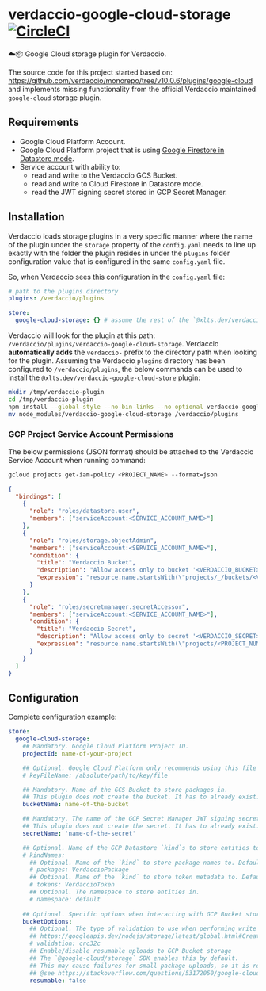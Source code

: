 # verdaccio-google-cloud-storage [![CircleCI](https://circleci.com/gh/xlts-dev/verdaccio-google-cloud-storage.svg?style=svg)](https://circleci.com/gh/xlts-dev/verdaccio-google-cloud-storage)
☁️📦 Google Cloud storage plugin for Verdaccio.

The source code for this project started based on: https://github.com/verdaccio/monorepo/tree/v10.0.6/plugins/google-cloud
and implements missing functionality from the official Verdaccio maintained `google-cloud` storage plugin.

## Requirements
* Google Cloud Platform Account.
* Google Cloud Platform project that is using [Google Firestore in Datastore mode](https://cloud.google.com/firestore/docs/firestore-or-datastore).
* Service account with ability to:
  * read and write to the Verdaccio GCS Bucket.
  * read and write to Cloud Firestore in Datastore mode.
  * read the JWT signing secret stored in GCP Secret Manager.

## Installation
Verdaccio loads storage plugins in a very specific manner where the name of the plugin under the `storage` property of
the `config.yaml` needs to line up exactly with the folder the plugin resides in under the `plugins` folder configuration
value that is configured in the same `config.yaml` file.

So, when Verdaccio sees this configuration in the `config.yaml` file:
```yaml
# path to the plugins directory
plugins: /verdaccio/plugins

store:
  google-cloud-storage: {} # assume the rest of the `@xlts.dev/verdaccio-google-cloud-store` config is present
```

Verdaccio will look for the plugin at this path: `/verdaccio/plugins/verdaccio-google-cloud-storage`. Verdaccio
**automatically adds** the `verdaccio-` prefix to the directory path when looking for the plugin. Assuming the Verdaccio
`plugins` directory has been configured to `/verdaccio/plugins`, the below commands can be used to install the
`@xlts.dev/verdaccio-google-cloud-store` plugin:
```bash
mkdir /tmp/verdaccio-plugin
cd /tmp/verdaccio-plugin
npm install --global-style --no-bin-links --no-optional verdaccio-google-cloud-storage@npm:@xlts.dev/verdaccio-google-cloud-storage
mv node_modules/verdaccio-google-cloud-storage /verdaccio/plugins
```

### GCP Project Service Account Permissions
The below permissions (JSON format) should be attached to the Verdaccio Service Account when running command:
```bash
gcloud projects get-iam-policy <PROJECT_NAME> --format=json
```
```json
{
  "bindings": [
    {
      "role": "roles/datastore.user",
      "members": ["serviceAccount:<SERVICE_ACCOUNT_NAME>"]
    },
    {
      "role": "roles/storage.objectAdmin",
      "members": ["serviceAccount:<SERVICE_ACCOUNT_NAME>"],
      "condition": {
        "title": "Verdaccio Bucket",
        "description": "Allow access only to bucket '<VERDACCIO_BUCKET>'",
        "expression": "resource.name.startsWith(\"projects/_/buckets/<VERDACCIO_BUCKET>\")"
      }
    },
    {
      "role": "roles/secretmanager.secretAccessor",
      "members": ["serviceAccount:<SERVICE_ACCOUNT_NAME>"],
      "condition": {
        "title": "Verdaccio Secret",
        "description": "Allow access only to secret '<VERDACCIO_SECRET>'",
        "expression": "resource.name.startsWith(\"projects/<PROJECT_NUMBER>/secrets/<VERDACCIO_SECRET>\")"
      }
    }
  ]
}
```

## Configuration
Complete configuration example:
```yaml
store:
  google-cloud-storage:
    ## Mandatory. Google Cloud Platform Project ID.
    projectId: name-of-your-project

    ## Optional. Google Cloud Platform only recommends using this file for development.
    # keyFileName: /absolute/path/to/key/file

    ## Mandatory. Name of the GCS Bucket to store packages in.
    ## This plugin does not create the bucket. It has to already exist.
    bucketName: name-of-the-bucket

    ## Mandatory. The name of the GCP Secret Manager JWT signing secret.
    ## This plugin does not create the secret. It has to already exist.
    secretName: 'name-of-the-secret'

    ## Optional. Name of the GCP Datastore `kind`s to store entities to.
    # kindNames:
      ## Optional. Name of the `kind` to store package names to. Defaults to 'VerdaccioPackage'.
      # packages: VerdaccioPackage
      ## Optional. Name of the `kind` to store token metadata to. Defaults to 'VerdaccioToken'.
      # tokens: VerdaccioToken
      ## Optional. The namespace to store entities in.
      # namespace: default
      
    ## Optional. Specific options when interacting with GCP Bucket storage.
    bucketOptions:
      ## Optional. The type of validation to use when performing write operations. Defaults to 'crc32c'. See:
      ## https://googleapis.dev/nodejs/storage/latest/global.html#CreateWriteStreamOptions
      # validation: crc32c
      ## Enable/disable resumable uploads to GCP Bucket storage
      ## The `@google-cloud/storage` SDK enables this by default.
      ## This may cause failures for small package uploads, so it is recommended to set this value to `false`.
      ## @see https://stackoverflow.com/questions/53172050/google-cloud-storage-invalid-upload-request-error-bad-request
      resumable: false
```
